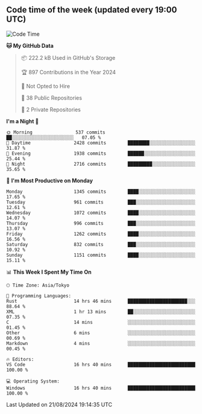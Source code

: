 ## Code time of the week (updated every 19:00 UTC)

<!--START_SECTION:waka-->
![Code Time](http://img.shields.io/badge/Code%20Time-3%2C601%20hrs%201%20min-blue)

**🐱 My GitHub Data** 

> 📦 222.2 kB Used in GitHub's Storage 
 > 
> 🏆 897 Contributions in the Year 2024
 > 
> 🚫 Not Opted to Hire
 > 
> 📜 38 Public Repositories 
 > 
> 🔑 2 Private Repositories 
 > 
**I'm a Night 🦉** 

```text
🌞 Morning                537 commits         ██░░░░░░░░░░░░░░░░░░░░░░░   07.05 % 
🌆 Daytime                2428 commits        ████████░░░░░░░░░░░░░░░░░   31.87 % 
🌃 Evening                1938 commits        ██████░░░░░░░░░░░░░░░░░░░   25.44 % 
🌙 Night                  2716 commits        █████████░░░░░░░░░░░░░░░░   35.65 % 
```
📅 **I'm Most Productive on Monday** 

```text
Monday                   1345 commits        ████░░░░░░░░░░░░░░░░░░░░░   17.65 % 
Tuesday                  961 commits         ███░░░░░░░░░░░░░░░░░░░░░░   12.61 % 
Wednesday                1072 commits        ████░░░░░░░░░░░░░░░░░░░░░   14.07 % 
Thursday                 996 commits         ███░░░░░░░░░░░░░░░░░░░░░░   13.07 % 
Friday                   1262 commits        ████░░░░░░░░░░░░░░░░░░░░░   16.56 % 
Saturday                 832 commits         ███░░░░░░░░░░░░░░░░░░░░░░   10.92 % 
Sunday                   1151 commits        ████░░░░░░░░░░░░░░░░░░░░░   15.11 % 
```


📊 **This Week I Spent My Time On** 

```text
🕑︎ Time Zone: Asia/Tokyo

💬 Programming Languages: 
Rust                     14 hrs 46 mins      ██████████████████████░░░   88.64 % 
XML                      1 hr 13 mins        ██░░░░░░░░░░░░░░░░░░░░░░░   07.35 % 
C                        14 mins             ░░░░░░░░░░░░░░░░░░░░░░░░░   01.45 % 
Other                    6 mins              ░░░░░░░░░░░░░░░░░░░░░░░░░   00.69 % 
Markdown                 4 mins              ░░░░░░░░░░░░░░░░░░░░░░░░░   00.45 % 

🔥 Editors: 
VS Code                  16 hrs 40 mins      █████████████████████████   100.00 % 

💻 Operating System: 
Windows                  16 hrs 40 mins      █████████████████████████   100.00 % 
```


 Last Updated on 21/08/2024 19:14:35 UTC
<!--END_SECTION:waka-->